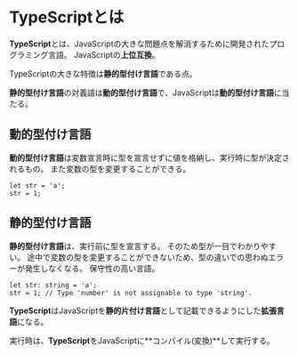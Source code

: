 # TypeScriptとは
**TypeScript**とは、JavaScriptの大きな問題点を解消するために開発されたプログラミング言語。
JavaScriptの**上位互換**。

TypeScriptの大きな特徴は**静的型付け言語**である点。

**静的型付け言語**の対義語は**動的型付け言語**で、JavaScriptは**動的型付け言語**に当たる。

## 動的型付け言語
**動的型付け言語**は変数宣言時に型を宣言せずに値を格納し、実行時に型が決定されるもの。
また変数の型を変更することができる。

```
let str = 'a';
str = 1;
```

## 静的型付け言語
**静的型付け言語**は、実行前に型を宣言する。
そのため型が一目でわかりやすい。
途中で変数の型を変更することができないため、型の違いでの思わぬエラーが発生しなくなる。
保守性の高い言語。

```
let str: string = 'a';
str = 1; // Type 'number' is not assignable to type 'string'.
```

**TypeScript**はJavaScriptを**静的片付け言語**として記載できるようにした**拡張言語**になる。

実行時は、**TypeScript**をJavaScriptに**コンパイル(変換)**して実行する。
